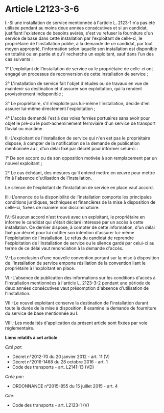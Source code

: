 # Article L2123-3-6

I.-Si une installation de service mentionnée à l'article L. 2123-1 n'a pas été utilisée pendant au moins deux années
consécutives et si un candidat, justifiant l'existence de besoins avérés, s'est vu refuser la fourniture d'un service de base
dans cette installation par l'exploitant de celle-ci, le propriétaire de l'installation publie, à la demande de ce candidat,
par tout moyen approprié, l'information selon laquelle son installation est disponible en totalité ou en partie et qu'il
recherche un exploitant, sauf dans l'un des cas suivants : 

1° L'exploitant de l'installation de service ou le propriétaire de celle-ci ont engagé un processus de reconversion de cette
installation de service ; 

2° L'installation de service fait l'objet d'études ou de travaux en vue de maintenir sa destination et d'assurer son
exploitation, qui la rendent provisoirement indisponible ; 

3° Le propriétaire, s'il n'exploite pas lui-même l'installation, décide d'en assurer lui-même directement l'exploitation ; 

4° L'accès demandé l'est à des voies ferrées portuaires sans avoir pour objet le pré-ou le post-acheminement ferroviaire d'un
service de transport fluvial ou maritime. 

II.-L'exploitant de l'installation de service qui n'en est pas le propriétaire dispose, à compter de la notification de la
demande de publication mentionnée au I, d'un délai fixé par décret pour informer celui-ci : 

1° De son accord ou de son opposition motivée à son remplacement par un nouvel exploitant ; 

2° Le cas échéant, des mesures qu'il entend mettre en œuvre pour mettre fin à l'absence d'utilisation de l'installation. 

Le silence de l'exploitant de l'installation de service en place vaut accord. 

III.-L'annonce de la disponibilité de l'installation comporte les principales conditions juridiques, techniques et
financières de la mise à disposition de celle-ci, fixées de manière non discriminatoire. 

IV.-Si aucun accord n'est trouvé avec un exploitant, le propriétaire en informe le candidat qui s'était déclaré intéressé par
un accès à cette installation. Ce dernier dispose, à compter de cette information, d'un délai fixé par décret pour lui
notifier son intention d'assurer lui-même l'exploitation de l'installation. Le refus du candidat de reprendre l'exploitation
de l'installation de service ou le silence gardé par celui-ci au terme de ce délai vaut renonciation à la demande d'accès. 

V.-La conclusion d'une nouvelle convention portant sur la mise à disposition de l'installation de service emporte résiliation
de la convention liant le propriétaire à l'exploitant en place. 

VI.-L'absence de publication des informations sur les conditions d'accès à l'installation mentionnées à l'article L. 2123-3-2
pendant une période de deux années consécutives vaut présomption d'absence d'utilisation de l'installation. 

VII.-Le nouvel exploitant conserve la destination de l'installation durant toute la durée de la mise à disposition. Il
examine la demande de fourniture du service de base mentionnée au I. 

VIII.-Les modalités d'application du présent article sont fixées par voie réglementaire.

**Liens relatifs à cet article**

_Cité par_:

  - Décret n°2012-70 du 20 janvier 2012 - art. 11 (V)
  - Décret n°2016-1468 du 28 octobre 2016 - art. 1
  - Code des transports - art. L2141-13 (VD)

_Créé par_:

  - ORDONNANCE n°2015-855 du 15 juillet 2015 - art. 4

_Cite_:

  - Code des transports - art. L2123-1 (V)
